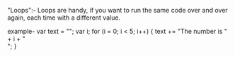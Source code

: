 "Loops":-
Loops are handy, if you want to run the same code over and over again, each time with a different value.

example-
var text = "";
var i;
for (i = 0; i < 5; i++) {
  text += "The number is " + i + "<br>";
}